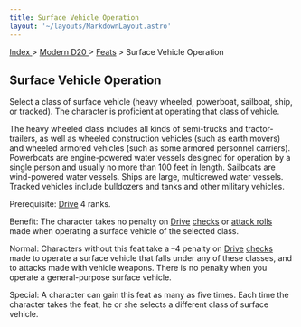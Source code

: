 ```yaml
---
title: Surface Vehicle Operation
layout: '~/layouts/MarkdownLayout.astro'
---
```


[ Index ](/) > [ Modern D20 ](/modern.d20.srd) > [Feats](/modern.d20.srd/feats) > Surface Vehicle Operation

## Surface Vehicle Operation

Select a class of surface vehicle (heavy wheeled, powerboat, sailboat, ship,
or tracked). The character is proficient at operating that class of vehicle.

The heavy wheeled class includes all kinds of semi-trucks and tractor-
trailers, as well as wheeled construction vehicles (such as earth movers) and
wheeled armored vehicles (such as some armored personnel carriers). Powerboats
are engine-powered water vessels designed for operation by a single person and
usually no more than 100 feet in length. Sailboats are wind-powered water
vessels. Ships are large, multicrewed water vessels. Tracked vehicles include
bulldozers and tanks and other military vehicles.

Prerequisite: [Drive](/modern.d20.srd/skills/drive) 4 ranks.

Benefit: The character takes no penalty on
[Drive](/modern.d20.srd/skills/drive)
[checks](/modern.d20.srd/skills/skill.basics) or [attack rolls](/modern.d20.srd/combat/attack.roll) made when operating a surface
vehicle of the selected class.

Normal: Characters without this feat take a –4 penalty on
[Drive](/modern.d20.srd/skills/drive)
[checks](/modern.d20.srd/skills/skill.basics) made to operate a
surface vehicle that falls under any of these classes, and to attacks made
with vehicle weapons. There is no penalty when you operate a general-purpose
surface vehicle.

Special: A character can gain this feat as many as five times. Each time the
character takes the feat, he or she selects a different class of surface
vehicle.

